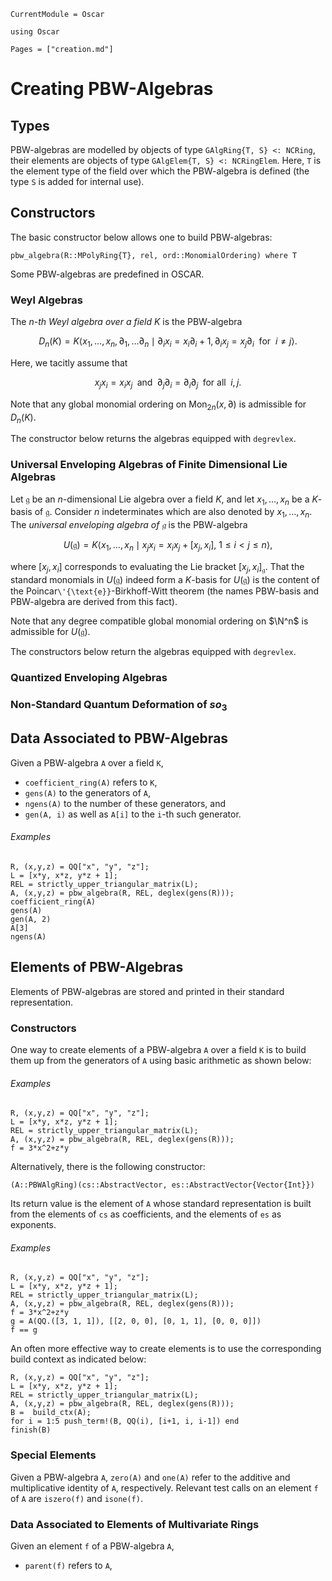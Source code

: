 ```@meta
CurrentModule = Oscar
```

```@setup oscar
using Oscar
```

```@contents
Pages = ["creation.md"]
```

# Creating PBW-Algebras

## Types

PBW-algebras are modelled by objects of type `GAlgRing{T, S} <: NCRing`, their elements are objects of type
`GAlgElem{T, S} <: NCRingElem`. Here,  `T` is the element type of the field over which the PBW-algebra
is defined (the type `S` is added for internal use).

## Constructors

The basic constructor below allows one to build PBW-algebras:

```@docs
pbw_algebra(R::MPolyRing{T}, rel, ord::MonomialOrdering) where T
```
Some PBW-algebras are predefined in OSCAR.

### Weyl Algebras

The *$n$-th Weyl algebra over a field $K$* is the PBW-algebra
```math
D_n(K)=K \langle x_1,\ldots, x_n, \partial _1,\dots \partial _n \mid \partial_i x_i=x_i\partial _i +1, \partial _i x_j=x_j \partial _i \ \text { for }\ i\neq j\rangle.
```
Here,  we tacitly assume that
```math
x_j x_i=x_i x _j \; \text{ and } \; \partial _j \partial_i=\partial_i \partial _j \; \text{ for all } \; i,j.
```
Note that any  global monomial ordering on $\text{Mon}_{2n}(x, \partial)$ is admissible for $D_n(K)$.

The constructor below returns the algebras equipped with `degrevlex`.

### Universal Enveloping Algebras of Finite Dimensional Lie Algebras

Let $\mathfrak g$ be an $n$-dimensional Lie algebra over a field $K$, and let $x_1, \dots, x_n$ be a $K$-basis of $\mathfrak g$.
Consider $n$ indeterminates which are also denoted by $x_1, \dots, x_n$.  The *universal enveloping algebra of $\mathfrak g$*
is the PBW-algebra
```math
U(\mathfrak g)=K \langle x_1,\ldots, x_n \mid x_jx_i = x_ix_j+[x_j, x_i],  \ 1\leq i<j \leq n \rangle,
```
where $[x_j, x_i]$ corresponds to evaluating the Lie bracket $[x_j, x_i]_\mathfrak g$. That the standard monomials
in $U(\mathfrak g)$ indeed form a $K$-basis for $U(\mathfrak g)$ is the content of the
Poincar``\'{\text{e}}``-Birkhoff-Witt theorem (the names PBW-basis and PBW-algebra are derived from this fact).

Note that any degree compatible global monomial ordering on $\N^n$ is admissible for $U(\mathfrak g)$.

The constructors below return the algebras equipped with `degrevlex`.

### Quantized Enveloping Algebras

### Non-Standard Quantum Deformation of $so_3$

## Data Associated to PBW-Algebras

Given a PBW-algebra `A` over a field `K`, 

- `coefficient_ring(A)` refers to `K`,
- `gens(A)` to the generators of `A`,
- `ngens(A)` to the number of these generators, and
- `gen(A, i)` as well as `A[i]` to the `i`-th such generator.

###### Examples

```@repl oscar
R, (x,y,z) = QQ["x", "y", "z"];
L = [x*y, x*z, y*z + 1];
REL = strictly_upper_triangular_matrix(L);
A, (x,y,z) = pbw_algebra(R, REL, deglex(gens(R)));
coefficient_ring(A)
gens(A)
gen(A, 2)
A[3] 
ngens(A)
```

## Elements of PBW-Algebras

Elements of PBW-algebras are stored and printed in their standard representation.

### Constructors

One way to create elements of a PBW-algebra `A` over a field `K` is to build them up
from the generators of `A` using basic arithmetic as shown below:

###### Examples

```@repl oscar
R, (x,y,z) = QQ["x", "y", "z"];
L = [x*y, x*z, y*z + 1];
REL = strictly_upper_triangular_matrix(L);
A, (x,y,z) = pbw_algebra(R, REL, deglex(gens(R)));
f = 3*x^2+z*y
```

Alternatively, there is the following constructor:

```@julia
(A::PBWAlgRing)(cs::AbstractVector, es::AbstractVector{Vector{Int}})
```
Its return value is the element of  `A`  whose standard representation is built from
the elements of `cs` as coefficients, and the elements of `es` as exponents.

###### Examples

```@repl oscar
R, (x,y,z) = QQ["x", "y", "z"];
L = [x*y, x*z, y*z + 1];
REL = strictly_upper_triangular_matrix(L);
A, (x,y,z) = pbw_algebra(R, REL, deglex(gens(R)));
f = 3*x^2+z*y
g = A(QQ.([3, 1, 1]), [[2, 0, 0], [0, 1, 1], [0, 0, 0]])
f == g
```

An often more effective way to create elements is to use the corresponding build context as indicated below:

```@repl oscar
R, (x,y,z) = QQ["x", "y", "z"];
L = [x*y, x*z, y*z + 1];
REL = strictly_upper_triangular_matrix(L);
A, (x,y,z) = pbw_algebra(R, REL, deglex(gens(R)));
B =  build_ctx(A);
for i = 1:5 push_term!(B, QQ(i), [i+1, i, i-1]) end
finish(B)
```

### Special Elements

Given a PBW-algebra `A`, `zero(A)` and `one(A)` refer to the additive and multiplicative identity of `A`, respectively.
Relevant test calls on an element `f` of `A` are  `iszero(f)` and `isone(f)`.


### Data Associated to Elements of Multivariate Rings

Given an element `f` of a PBW-algebra `A`, 
- `parent(f)` refers to `A`,
